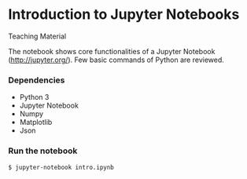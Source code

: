 # Introduction to Jupyter Notebooks
Teaching Material 

The notebook shows core functionalities of a Jupyter Notebook (http://jupyter.org/).
Few basic commands of Python are reviewed. 

### Dependencies 
- Python 3
- Jupyter Notebook
- Numpy
- Matplotlib 
- Json 

### Run the notebook
```sh
$ jupyter-notebook intro.ipynb
```
